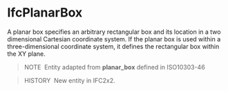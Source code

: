 IfcPlanarBox
============

A planar box specifies an arbitrary rectangular box and its location in a two dimensional Cartesian coordinate system. If the planar box is used within a three-dimensional coordinate system, it defines the rectangular box within the XY plane.

> NOTE&nbsp; Entity adapted from **planar_box** defined in ISO10303-46

> HISTORY&nbsp; New entity in IFC2x2.

